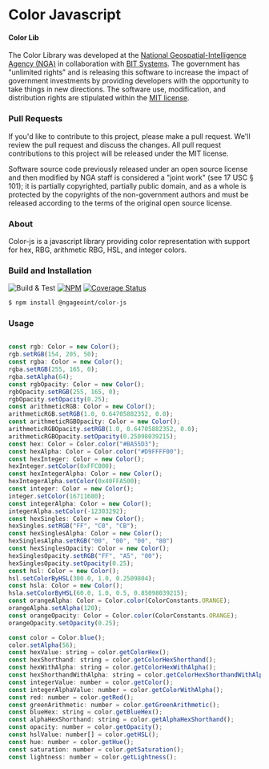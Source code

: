 # Color Javascript

#### Color Lib ####

The Color Library was developed at the [National Geospatial-Intelligence Agency (NGA)](http://www.nga.mil/) in collaboration with [BIT Systems](https://www.caci.com/bit-systems/). The government has "unlimited rights" and is releasing this software to increase the impact of government investments by providing developers with the opportunity to take things in new directions. The software use, modification, and distribution rights are stipulated within the [MIT license](http://choosealicense.com/licenses/mit/).

### Pull Requests ###
If you'd like to contribute to this project, please make a pull request. We'll review the pull request and discuss the changes. All pull request contributions to this project will be released under the MIT license.

Software source code previously released under an open source license and then modified by NGA staff is considered a "joint work" (see 17 USC § 101); it is partially copyrighted, partially public domain, and as a whole is protected by the copyrights of the non-government authors and must be released according to the terms of the original open source license.

### About ###

Color-js is a javascript library providing color representation with support for hex, RBG, arithmetic RBG, HSL, and integer colors.

### Build and Installation ###

![Build & Test](https://github.com/ngageoint/color-js/actions/workflows/build-test.yml/badge.svg)
[![NPM](https://img.shields.io/npm/v/@ngageoint/color-js.svg)](https://www.npmjs.com/package/@ngageoint/color-js)
[![Coverage Status](https://coveralls.io/repos/github/ngageoint/color-js/badge.svg)](https://coveralls.io/github/ngageoint/color-js)

```sh
$ npm install @ngageoint/color-js
```

### Usage ###

```javascript

const rgb: Color = new Color();
rgb.setRGB(154, 205, 50);
const rgba: Color = new Color();
rgba.setRGB(255, 165, 0);
rgba.setAlpha(64);
const rgbOpacity: Color = new Color();
rgbOpacity.setRGB(255, 165, 0);
rgbOpacity.setOpacity(0.25);
const arithmeticRGB: Color = new Color();
arithmeticRGB.setRGB(1.0, 0.64705882352, 0.0);
const arithmeticRGBOpacity: Color = new Color();
arithmeticRGBOpacity.setRGB(1.0, 0.64705882352, 0.0);
arithmeticRGBOpacity.setOpacity(0.25098039215);
const hex: Color = Color.color("#BA55D3");
const hexAlpha: Color = Color.color("#D9FFFF00");
const hexInteger: Color = new Color();
hexInteger.setColor(0xFFC000);
const hexIntegerAlpha: Color = new Color();
hexIntegerAlpha.setColor(0x40FFA500);
const integer: Color = new Color();
integer.setColor(16711680);
const integerAlpha: Color = new Color();
integerAlpha.setColor(-12303292);
const hexSingles: Color = new Color();
hexSingles.setRGB("FF", "C0", "CB");
const hexSinglesAlpha: Color = new Color();
hexSinglesAlpha.setRGB("00", "00", "00", "80")
const hexSinglesOpacity: Color = new Color();
hexSinglesOpacity.setRGB("FF", "A5", "00");
hexSinglesOpacity.setOpacity(0.25);
const hsl: Color = new Color();
hsl.setColorByHSL(300.0, 1.0, 0.2509804);
const hsla: Color = new Color();
hsla.setColorByHSL(60.0, 1.0, 0.5, 0.85098039215);
const orangeAlpha: Color = Color.color(ColorConstants.ORANGE);
orangeAlpha.setAlpha(120);
const orangeOpacity: Color = Color.color(ColorConstants.ORANGE);
orangeOpacity.setOpacity(0.25);

const color = Color.blue();
color.setAlpha(56);
const hexValue: string = color.getColorHex();
const hexShorthand: string = color.getColorHexShorthand();
const hexWithAlpha: string = color.getColorHexWithAlpha();
const hexShorthandWithAlpha: string = color.getColorHexShorthandWithAlpha();
const integerValue: number = color.getColor();
const integerAlphaValue: number = color.getColorWithAlpha();
const red: number = color.getRed();
const greenArithmetic: number = color.getGreenArithmetic();
const blueHex: string = color.getBlueHex();
const alphaHexShorthand: string = color.getAlphaHexShorthand();
const opacity: number = color.getOpacity();
const hslValue: number[] = color.getHSL();
const hue: number = color.getHue();
const saturation: number = color.getSaturation();
const lightness: number = color.getLightness();

```
